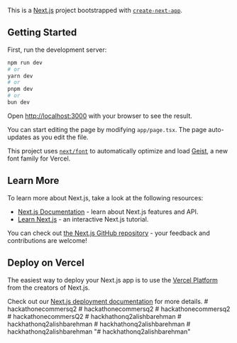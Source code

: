 This is a [Next.js](https://nextjs.org) project bootstrapped with [`create-next-app`](https://nextjs.org/docs/app/api-reference/cli/create-next-app).

## Getting Started

First, run the development server:

```bash
npm run dev
# or
yarn dev
# or
pnpm dev
# or
bun dev
```

Open [http://localhost:3000](http://localhost:3000) with your browser to see the result.

You can start editing the page by modifying `app/page.tsx`. The page auto-updates as you edit the file.

This project uses [`next/font`](https://nextjs.org/docs/app/building-your-application/optimizing/fonts) to automatically optimize and load [Geist](https://vercel.com/font), a new font family for Vercel.

## Learn More

To learn more about Next.js, take a look at the following resources:

- [Next.js Documentation](https://nextjs.org/docs) - learn about Next.js features and API.
- [Learn Next.js](https://nextjs.org/learn) - an interactive Next.js tutorial.

You can check out [the Next.js GitHub repository](https://github.com/vercel/next.js) - your feedback and contributions are welcome!

## Deploy on Vercel

The easiest way to deploy your Next.js app is to use the [Vercel Platform](https://vercel.com/new?utm_medium=default-template&filter=next.js&utm_source=create-next-app&utm_campaign=create-next-app-readme) from the creators of Next.js.

Check out our [Next.js deployment documentation](https://nextjs.org/docs/app/building-your-application/deploying) for more details.
#   h a c k a t h o n e c o m m e r s q 2  
 #   h a c k a t h o n e c o m m e r s q 2  
 #   h a c k a t h o n e c o m m e r s q 2  
 #   h a c k a t h o n e c o m m e r s Q 2  
 #   h a c k h a t h o n q 2 a l i s h b a r e h m a n  
 #   h a c k h a t h o n q 2 a l i s h b a r e h m a n  
 #   h a c k h a t h o n q 2 a l i s h b a r e h m a n  
 #   h a c k h a t h o n q 2 a l i s h b a r e h m a n  
 "# hackhathonq2alishbarehman" 
